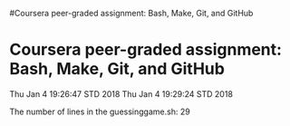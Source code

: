 #Coursera peer-graded assignment: Bash, Make, Git, and GitHub
# Coursera peer-graded assignment: Bash, Make, Git, and GitHub

Thu Jan  4 19:26:47 STD 2018
Thu Jan  4 19:29:24 STD 2018

The number of lines in the guessinggame.sh:
29
